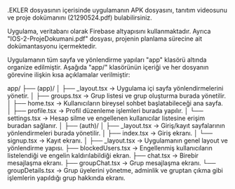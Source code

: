 .EKLER dosyasının içerisinde uygulamanın APK dosyasını, tanıtım videosunu ve proje dokümanını (21290524.pdf) bulabilirsiniz.

Uygulama, veritabanı olarak Firebase altyapısını kullanmaktadır. 
Ayrıca "IOS-2-ProjeDokumani.pdf" dosyası, projenin planlama sürecine ait dokümantasyonu içermektedir.

Uygulamanın tüm sayfa ve yönlendirme yapıları "app" klasörü altında organize edilmiştir. 
Aşağıda "app/" klasörünün içeriği ve her dosyanın görevine ilişkin kısa açıklamalar verilmiştir:

app/
├── (app)/
│   ├── _layout.tsx         → Uygulama içi sayfa yönlendirmelerini yönetir.
│   ├── groups.tsx          → Grup listesi ve grup oluşturma burada yönetilir.
│   ├── home.tsx            → Kullanıcıların bireysel sohbet başlatabileceği ana sayfa.
│   ├── profile.tsx         → Profil düzenleme işlemleri burada yapılır.
│   └── settings.tsx        → Hesap silme ve engellenen kullanıcılar listesine erişim buradan sağlanır.
│
├── (auth)/
│   ├── _layout.tsx         → Giriş/kayıt sayfalarının yönlendirmeleri burada yönetilir.
│   ├── index.tsx           → Giriş ekranı.
│   └── signup.tsx          → Kayıt ekranı.
│
├── _layout.tsx             → Uygulamanın genel layout ve yönlendirme yapısı.
├── blockedUsers.tsx        → Engellenmiş kullanıcıların listelendiği ve engelin kaldırılabildiği ekran.
├── chat.tsx                → Birebir mesajlaşma ekranı.
├── groupChat.tsx           → Grup mesajlaşma ekranı.
└── groupDetails.tsx        → Grup üyelerini yönetme, adminlik ve gruptan çıkma gibi işlemlerin yapıldığı grup hakkında ekranı.